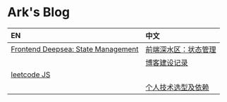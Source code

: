 # Ark's Blog

| EN | 中文 |
| :--- | :--- |
| [Frontend Deepsea: State Management](/posts/fe-state-mgmt.md) | [前端深水区：状态管理](/posts/fe-state-mgmt.cn.md) |
| | [博客建设记录](/blog.md) |
| [leetcode JS](/algojs.md) | |
| | [个人技术选型及依赖](/mytoolchain.md) |
